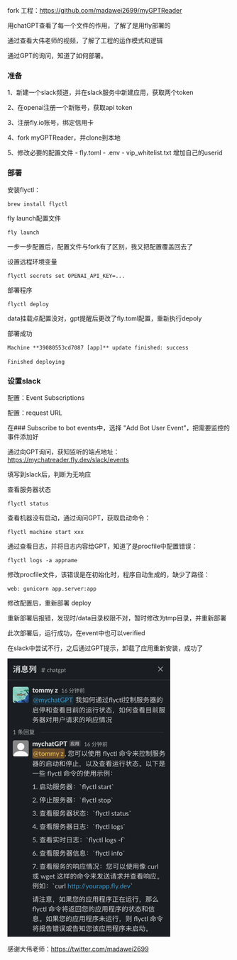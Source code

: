 
fork 工程：https://github.com/madawei2699/myGPTReader

用chatGPT查看了每一个文件的作用，了解了是用fly部署的

通过查看大伟老师的视频，了解了工程的运作模式和逻辑

通过GPT的询问，知道了如何部署。

### 准备

1、新建一个slack频道，并在slack服务中新建应用，获取两个token

2、在openai注册一个新账号，获取api token

3、注册fly.io账号，绑定信用卡

4、fork myGPTReader，并clone到本地

5、修改必要的配置文件
	- fly.toml
	- .env
	- vip_whitelist.txt 增加自己的userid

### 部署

安装flyctl：
```
brew install flyctl
```

fly launch配置文件
```
fly launch
```

一步一步配置后，配置文件与fork有了区别，我又把配置覆盖回去了

设置远程环境变量
```
flyctl secrets set OPENAI_API_KEY=...
```

部署程序
```
flyctl deploy
```

data挂载点配置没对，gpt提醒后更改了fly.toml配置，重新执行depoly

部署成功
```
Machine **39080553cd7087 [app]** update finished: success

Finished deploying
```


### 设置slack

配置：Event Subscriptions

配置：request URL

在### Subscribe to bot events中，选择 "Add Bot User Event"，把需要监控的事件添加好

通过向GPT询问，获知监听的端点地址：https://mychatreader.fly.dev/slack/events

填写到slack后，判断为无响应

查看服务器状态
```
flyctl status
```

查看机器没有启动，通过询问GPT，获取启动命令：

```
flyctl machine start xxx

```

通过查看日志，并将日志内容给GPT，知道了是procfile中配置错误：
```
flyctl logs -a appname
```


修改procfile文件，该错误是在初始化时，程序自动生成的，缺少了路径：
```
web: gunicorn app.server:app
```

修改配置后，重新部署 deploy

重新部署后报错，发现时/data目录权限不对，暂时修改为tmp目录，并重新部署

此次部署后，运行成功，在event中也可以verified

在slack中尝试不行，之后通过GPT提示，卸载了应用重新安装，成功了

![DlUVAx](https://raw.githubusercontent.com/nigdaemon/oss/master/uPic/DlUVAx.png)

感谢大伟老师：https://twitter.com/madawei2699